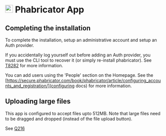 # <img src="/img/phabricator-logo.png" width="25px"> Phabricator App

## Completing the installation

To complete the installation, setup an administrative account and setup
an Auth provider.

If you accidentally log yourself out before adding an Auth provider, you
must use the CLI tool to recover it (or simply re-install phabricator).
See [T8282](https://secure.phabricator.com/T8282) for more information.

You can add users using the 'People' section on the Homepage. See the
[https://secure.phabricator.com/book/phabricator/article/configuring_accounts_and_registration/](configuring docs)
for more information.

## Uploading large files

This app is configured to accept files upto 512MB. Note that large files need to be
dragged and dropped (instead of the file upload button).

See [Q216](https://secure.phabricator.com/Q216)

